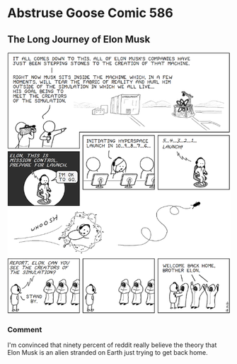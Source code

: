 # Abstruse Goose Comic 586
## The Long Journey of Elon Musk

![image](comics/why_do_they_keep_ignoring_my_pull_requests.png)
### Comment
I'm convinced that ninety percent of reddit really believe the theory that Elon Musk is an alien stranded on Earth just trying to get back home.
